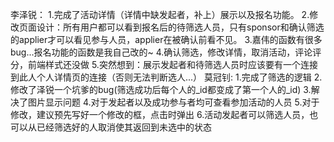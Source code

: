 李泽锐：
	1.完成了活动详情（详情中缺发起者，补上）展示以及报名功能。
	2.修改页面设计：所有用户都可以看到报名后的待筛选人员，只有sponsor和确认筛选的applier才可以看见参与人员，applier在被确认前看不见。
	3.嘉伟的函数有很多bug...报名功能的函数是我自己改的~
	4.确认筛选，修改详情，取消活动，评论评分，前端样式还没做
	5.突然想到：展示发起者和待筛选人员时应该要有一个连接到此人个人详情页的连接（否则无法判断选人...）
莫冠钊:
	1.完成了筛选的逻辑
	2.修改了泽锐一个坑爹的bug(筛选成功后每个人的_id都变成了第一个人的_id)
	3.解决了图片显示问题
	4.对于发起者以及成功参与者均可查看参加活动的人员
	5.对于修改，建议预先写好一个修改的框，点击时弹出
	6.活动发起者可以筛选人员，也可以从已经筛选好的人取消使其返回到未选中的状态